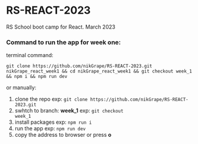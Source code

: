 # RS-REACT-2023
RS School boot camp for React. March 2023

### Command to run the app for week one: <br/>
terminal command: </br>
  ```
  git clone https://github.com/nikGrape/RS-REACT-2023.git nikGrape_react_week1 && cd nikGrape_react_week1 && git checkout week_1 && npm i && npm run dev
  ```
or manually: </br>
1. clone the repo exp: ```git clone https://github.com/nikGrape/RS-REACT-2023.git```
2. swhtch to branch: <b>week_1</b> exp: <code>git checkout week_1</code>
3. install packages exp: <code>npm run i</code>
4. run the app exp: <code>npm run dev</code>
5. copy the address to browser or press <b>o</b>
